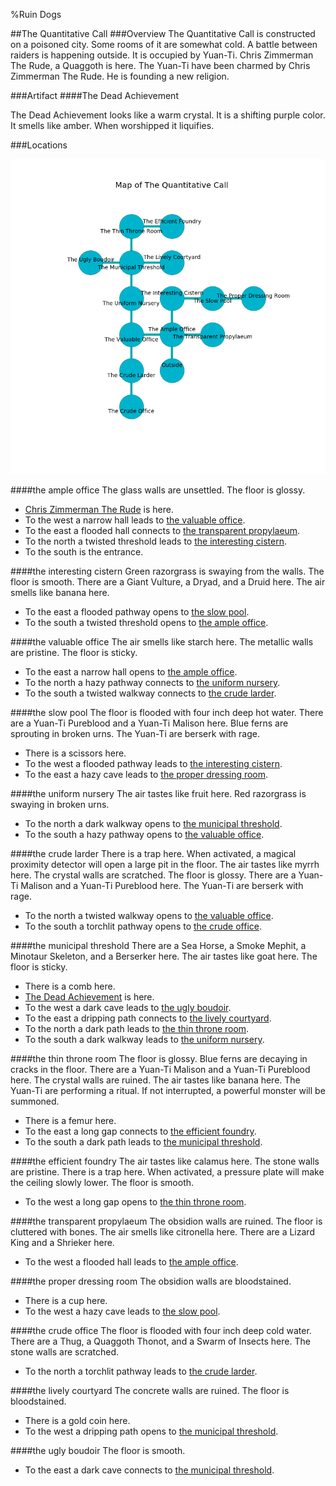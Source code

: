 %Ruin Dogs

##The Quantitative Call
###Overview
The Quantitative Call is constructed on a poisoned city. Some rooms of it are somewhat cold. A battle between raiders is happening outside. It is occupied by Yuan-Ti. <a name="Chris-Zimmerman-The-Rude"></a>Chris Zimmerman The Rude, a Quaggoth is here. The Yuan-Ti have been charmed by Chris Zimmerman The Rude. He  is founding a new religion. 



###Artifact
####<a name="The-Dead-Achievement"></a>The Dead Achievement


The Dead Achievement looks like a warm crystal. It is a shifting purple color. It smells like amber. When worshipped it liquifies. 





###Locations


![](../v2/images/The-Quantitative-Call.png)

####<a name="the-ample-office"></a>the ample office
The glass walls are unsettled. The floor is glossy. 



* [Chris Zimmerman The Rude](#Chris-Zimmerman-The-Rude) is here.
* To the west a narrow hall leads to [the valuable office](#the-valuable-office).
* To the east a flooded hall connects to [the transparent propylaeum](#the-transparent-propylaeum).
* To the north a twisted threshold leads to [the interesting cistern](#the-interesting-cistern).
* To the south is the entrance.


####<a name="the-interesting-cistern"></a>the interesting cistern
Green razorgrass is swaying from the walls. The floor is smooth. There are a Giant Vulture, a Dryad, and a Druid here. The air smells like banana here. 



* To the east a flooded pathway opens to [the slow pool](#the-slow-pool).
* To the south a twisted threshold opens to [the ample office](#the-ample-office).


####<a name="the-valuable-office"></a>the valuable office
The air smells like starch here. The metallic walls are pristine. The floor is sticky. 



* To the east a narrow hall opens to [the ample office](#the-ample-office).
* To the north a hazy pathway connects to [the uniform nursery](#the-uniform-nursery).
* To the south a twisted walkway connects to [the crude larder](#the-crude-larder).


####<a name="the-slow-pool"></a>the slow pool
The floor is flooded with four inch deep hot water. There are a Yuan-Ti Pureblood and a Yuan-Ti Malison here. Blue ferns are sprouting in broken urns. The Yuan-Ti are berserk with rage. 



* There is a scissors here.
* To the west a flooded pathway leads to [the interesting cistern](#the-interesting-cistern).
* To the east a hazy cave leads to [the proper dressing room](#the-proper-dressing-room).


####<a name="the-uniform-nursery"></a>the uniform nursery
The air tastes like fruit here. Red razorgrass is swaying in broken urns. 



* To the north a dark walkway opens to [the municipal threshold](#the-municipal-threshold).
* To the south a hazy pathway opens to [the valuable office](#the-valuable-office).


####<a name="the-crude-larder"></a>the crude larder
There is a trap here. When activated, a magical proximity detector will open a large pit in the floor. The air tastes like myrrh here. The crystal walls are scratched. The floor is glossy. There are a Yuan-Ti Malison and a Yuan-Ti Pureblood here. The Yuan-Ti are berserk with rage. 



* To the north a twisted walkway opens to [the valuable office](#the-valuable-office).
* To the south a torchlit pathway opens to [the crude office](#the-crude-office).


####<a name="the-municipal-threshold"></a>the municipal threshold
There are a Sea Horse, a Smoke Mephit, a Minotaur Skeleton, and a Berserker here. The air tastes like goat here. The floor is sticky. 



* There is a comb here.
* [The Dead Achievement](#The-Dead-Achievement) is here.
* To the west a dark cave leads to [the ugly boudoir](#the-ugly-boudoir).
* To the east a dripping path connects to [the lively courtyard](#the-lively-courtyard).
* To the north a dark path leads to [the thin throne room](#the-thin-throne-room).
* To the south a dark walkway leads to [the uniform nursery](#the-uniform-nursery).


####<a name="the-thin-throne-room"></a>the thin throne room
The floor is glossy. Blue ferns are decaying in cracks in the floor. There are a Yuan-Ti Malison and a Yuan-Ti Pureblood here. The crystal walls are ruined. The air tastes like banana here. The Yuan-Ti are performing a ritual. If not interrupted, a powerful monster will be summoned. 



* There is a femur here.
* To the east a long gap connects to [the efficient foundry](#the-efficient-foundry).
* To the south a dark path leads to [the municipal threshold](#the-municipal-threshold).


####<a name="the-efficient-foundry"></a>the efficient foundry
The air tastes like calamus here. The stone walls are pristine. There is a trap here. When activated, a pressure plate will make the ceiling slowly lower. The floor is smooth. 



* To the west a long gap opens to [the thin throne room](#the-thin-throne-room).


####<a name="the-transparent-propylaeum"></a>the transparent propylaeum
The obsidion walls are ruined. The floor is cluttered with bones. The air smells like citronella here. There are a Lizard King and a Shrieker here. 



* To the west a flooded hall leads to [the ample office](#the-ample-office).


####<a name="the-proper-dressing-room"></a>the proper dressing room
The obsidion walls are bloodstained. 



* There is a cup here.
* To the west a hazy cave leads to [the slow pool](#the-slow-pool).


####<a name="the-crude-office"></a>the crude office
The floor is flooded with four inch deep cold water. There are a Thug, a Quaggoth Thonot, and a Swarm of Insects here. The stone walls are scratched. 



* To the north a torchlit pathway leads to [the crude larder](#the-crude-larder).


####<a name="the-lively-courtyard"></a>the lively courtyard
The concrete walls are ruined. The floor is bloodstained. 



* There is a gold coin here.
* To the west a dripping path opens to [the municipal threshold](#the-municipal-threshold).


####<a name="the-ugly-boudoir"></a>the ugly boudoir
The floor is smooth. 



* To the east a dark cave connects to [the municipal threshold](#the-municipal-threshold).


